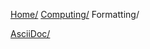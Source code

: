 [Home/](../../index.html)
[Computing/](../index.html)
Formatting/

[AsciiDoc/](asciidoc/index.html)
